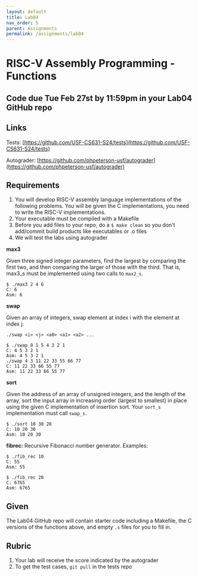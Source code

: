 ```yaml
---
layout: default
title: Lab04
nav_order: 5
parent: Assignments
permalink: /assignments/lab04
---
```


# RISC-V Assembly Programming - Functions

## Code due Tue Feb 27st by 11:59pm in your Lab04 GitHub repo

## Links

Tests: [https://github.com/USF-CS631-S24/tests](https://github.com/USF-CS631-S24/tests)

Autograder: [https://github.com/phpeterson-usf/autograder](https://github.com/phpeterson-usf/autograder)


## Requirements

1. You will develop RISC-V assembly language implementations of the following problems. You will be given the C implementations, you need to write the RISC-V implementations. 
1. Your executable must be compiled with a Makefile
1. Before you add files to your repo, do a `$ make clean` so you don't add/commit build products like executables or .o files
1. We will test the labs using autograder

**max3**

Given three signed integer parameters, find the largest by comparing the first two, and then comparing the larger of those with the third. That is, max3_s must be implemented using two calls to `max2_s`.

    $ ./max3 2 4 6
    C: 6
    Asm: 6

**swap**

Given an array of integers, swap element at index i with the element at index j:

    ./swap <i> <j> <a0> <a1> <a2> ...

    $ ./swap 0 1 5 4 3 2 1
    C: 4 5 3 2 1
    Asm: 4 5 3 2 1
    ./swap 4 3 11 22 33 55 66 77
    C: 11 22 33 66 55 77
    Asm: 11 22 33 66 55 77

**sort**

Given the address of an array of unsigned integers, and the length of the array, sort the input array in increasing order (largest to smallest) in place using the given C implementation of insertion sort. Your `sort_s` implementation must call `swap_s`.

    $ ./sort 10 30 20
    C: 10 20 30
    Asm: 10 20 30

**fibrec:** Recursive Fibonacci number generator. Examples:

    $ ./fib_rec 10
    C: 55
    Asm: 55

    $ ./fib_rec 20
    C: 6765
    Asm: 6765

## Given

The Lab04 GitHub repo will contain starter code including a Makefile, the C versions of the functions above, and empty `.s` files for you to fill in.

## Rubric

1. Your lab will receive the score indicated by the autograder
1. To get the test cases, `git pull` in the tests repo
